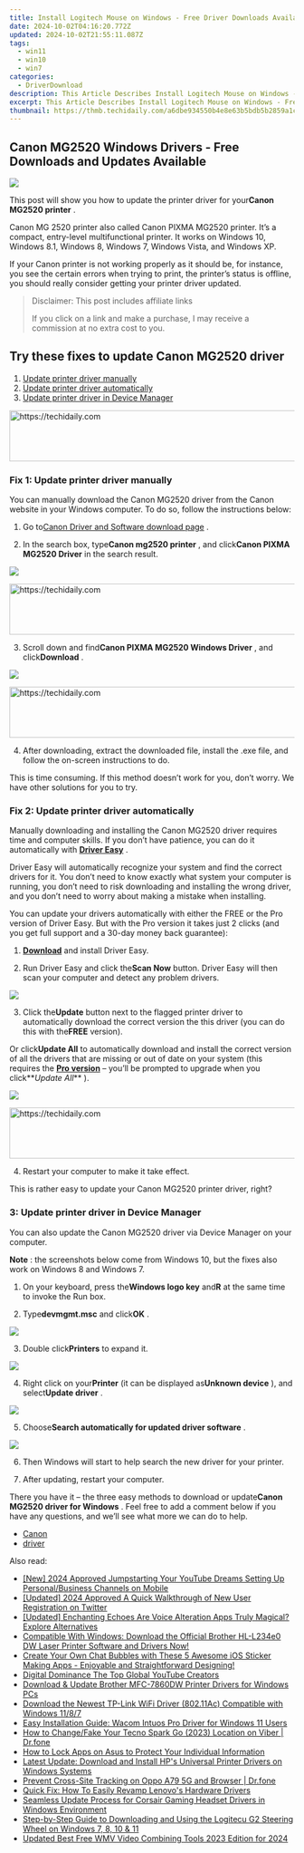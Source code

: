 ```yaml
---
title: Install Logitech Mouse on Windows - Free Driver Downloads Available Now
date: 2024-10-02T04:16:20.772Z
updated: 2024-10-02T21:55:11.087Z
tags:
  - win11
  - win10
  - win7
categories:
  - DriverDownload
description: This Article Describes Install Logitech Mouse on Windows - Free Driver Downloads Available Now
excerpt: This Article Describes Install Logitech Mouse on Windows - Free Driver Downloads Available Now
thumbnail: https://thmb.techidaily.com/a6dbe934550b4e8e63b5bdb5b2859a1cbef0d47ae79e9b219910350b66fadbff.jpg
---
```


## Canon MG2520 Windows Drivers - Free Downloads and Updates Available

![](https://images.drivereasy.com/wp-content/uploads/2018/05/img_5afaa76122609.jpg)

 This post will show you how to update the printer driver for your**Canon MG2520 printer** .

 Canon MG 2520 printer also called Canon PIXMA MG2520 printer. It’s a compact, entry-level multifunctional printer. It works on Windows 10, Windows 8.1, Windows 8, Windows 7, Windows Vista, and Windows XP.

 If your Canon printer is not working properly as it should be, for instance, you see the certain errors when trying to print, the printer’s status is offline, you should really consider getting your printer driver updated.

>  Disclaimer: This post includes affiliate links
>
>  If you click on a link and make a purchase, I may receive a commission at no extra cost to you.
>

## Try these fixes to update Canon MG2520 driver

1. [Update printer driver manually](https://tools.techidaily.com/drivereasy/download/)
2. [Update printer driver automatically](https://tools.techidaily.com/drivereasy/download/)
3. [Update printer driver in Device Manager](https://tools.techidaily.com/drivereasy/download/)

<!-- affiliate ads begin -->
<a href="https://aligracehair.sjv.io/c/5597632/1918684/19272" target="_top" id="1918684">
  <img src="//a.impactradius-go.com/display-ad/19272-1918684" border="0" alt="https://techidaily.com" width="728" height="90"/>
</a>
<img height="0" width="0" src="https://aligracehair.sjv.io/i/5597632/1918684/19272" style="position:absolute;visibility:hidden;" border="0" />
<!-- affiliate ads end -->

### Fix 1: Update printer driver manually

 You can manually download the Canon MG2520 driver from the Canon website in your Windows computer. To do so, follow the instructions below:

 1) Go to[Canon Driver and Software download page](https://www.canondriversoftware.com/) .

 2) In the search box, type**Canon mg2520 printer** , and click**Canon PIXMA MG2520 Driver** in the search result.

![](https://images.drivereasy.com/wp-content/uploads/2018/05/img_5afaa83e682e2.jpg)

<!-- affiliate ads begin -->
<a href="https://ephamedtechinc.pxf.io/c/5597632/2137203/26400" target="_top" id="2137203">
  <img src="//a.impactradius-go.com/display-ad/26400-2137203" border="0" alt="https://techidaily.com" width="728" height="90"/>
</a>
<img height="0" width="0" src="https://ephamedtechinc.pxf.io/i/5597632/2137203/26400" style="position:absolute;visibility:hidden;" border="0" />
<!-- affiliate ads end -->

 3) Scroll down and find**Canon PIXMA MG2520 Windows Driver** , and click**Download** .

![](https://images.drivereasy.com/wp-content/uploads/2018/05/img_5afaa88da4ca7.jpg)

<!-- affiliate ads begin -->
<a href="https://appsumo.8odi.net/c/5597632/2075472/7443" target="_top" id="2075472">
  <img src="//a.impactradius-go.com/display-ad/7443-2075472" border="0" alt="https://techidaily.com" width="728" height="90"/>
</a>
<img height="0" width="0" src="https://appsumo.8odi.net/i/5597632/2075472/7443" style="position:absolute;visibility:hidden;" border="0" />
<!-- affiliate ads end -->

 4) After downloading, extract the downloaded file, install the .exe file, and follow the on-screen instructions to do.

 This is time consuming. If this method doesn’t work for you, don’t worry. We have other solutions for you to try.

### Fix 2: Update printer driver automatically

 Manually downloading and installing the Canon MG2520 driver requires time and computer skills. If you don’t have patience, you can do it automatically with **[Driver Easy](https://tools.techidaily.com/drivereasy/download/)**  .

 Driver Easy will automatically recognize your system and find the correct drivers for it. You don’t need to know exactly what system your computer is running, you don’t need to risk downloading and installing the wrong driver, and you don’t need to worry about making a mistake when installing.

 You can update your drivers automatically with either the FREE or the Pro version of Driver Easy. But with the Pro version it takes just 2 clicks (and you get full support and a 30-day money back guarantee):

 1) **[Download](https://tools.techidaily.com/drivereasy/download/)**  and install Driver Easy.

 2) Run Driver Easy and click the**Scan Now** button. Driver Easy will then scan your computer and detect any problem drivers.

![](https://images.drivereasy.com/wp-content/uploads/2018/05/img_5afaaa3085ce8.png)

 3) Click the**Update** button next to the flagged printer driver to automatically download the correct version the this driver (you can do this with the**FREE** version).

 Or click**Update All** to automatically download and install the correct version of all the drivers that are missing or out of date on your system (this requires the **[Pro version](https://tools.techidaily.com/drivereasy/download/)**  – you’ll be prompted to upgrade when you click**_Update All_** ).

![](https://images.drivereasy.com/wp-content/uploads/2018/05/img_5afaaca85fc07.jpg)

<!-- affiliate ads begin -->
<a href="https://aligracehair.sjv.io/c/5597632/1886003/19272" target="_top" id="1886003">
  <img src="//a.impactradius-go.com/display-ad/19272-1886003" border="0" alt="https://techidaily.com" width="728" height="90"/>
</a>
<img height="0" width="0" src="https://aligracehair.sjv.io/i/5597632/1886003/19272" style="position:absolute;visibility:hidden;" border="0" />
<!-- affiliate ads end -->

4) Restart your computer to make it take effect.

This is rather easy to update your Canon MG2520 printer driver, right?

### 3: Update printer driver in Device Manager

 You can also update the Canon MG2520 driver via Device Manager on your computer.

**Note** : the screenshots below come from Windows 10, but the fixes also work on Windows 8 and Windows 7.

 1) On your keyboard, press the**Windows logo key** and**R** at the same time to invoke the Run box.

 2) Type**devmgmt.msc** and click**OK** .

![](https://images.drivereasy.com/wp-content/uploads/2018/05/img_5af53ac9c34f3.png)

 3) Double click**Printers** to expand it.

![](https://images.drivereasy.com/wp-content/uploads/2018/05/img_5af26e71b4a11.png)

 4) Right click on your**Printer** (it can be displayed as**Unknown device** ), and select**Update driver** .

![](https://images.drivereasy.com/wp-content/uploads/2018/05/img_5af26ed419e84.png)

 5) Choose**Search automatically for updated driver software** .

![](https://images.drivereasy.com/wp-content/uploads/2018/05/img_5af26efde74b2.png)

 6) Then Windows will start to help search the new driver for your printer.

 7) After updating, restart your computer.

 There you have it – the three easy methods to download or update**Canon MG2520 driver for Windows** . Feel free to add a comment below if you have any questions, and we’ll see what more we can do to help.

* [Canon](https://tools.techidaily.com/drivereasy/download/)
* [driver](https://tools.techidaily.com/drivereasy/download/)

<ins class="adsbygoogle"
     style="display:block"
     data-ad-format="autorelaxed"
     data-ad-client="ca-pub-7571918770474297"
     data-ad-slot="1223367746"></ins>

<ins class="adsbygoogle"
     style="display:block"
     data-ad-client="ca-pub-7571918770474297"
     data-ad-slot="8358498916"
     data-ad-format="auto"
     data-full-width-responsive="true"></ins>

<span class="atpl-alsoreadstyle">Also read:</span>
<div><ul>
<li><a href="https://youtube-webster.techidaily.com/024-approved-jumpstarting-your-youtube-dreams-setting-up-personalbusiness-channels-on-mobile/"><u>[New] 2024 Approved Jumpstarting Your YouTube Dreams Setting Up Personal/Business Channels on Mobile</u></a></li>
<li><a href="https://twitter-videos.techidaily.com/updated-2024-approved-a-quick-walkthrough-of-new-user-registration-on-twitter/"><u>[Updated] 2024 Approved A Quick Walkthrough of New User Registration on Twitter</u></a></li>
<li><a href="https://fox-access.techidaily.com/updated-enchanting-echoes-are-voice-alteration-apps-truly-magical-explore-alternatives/"><u>[Updated] Enchanting Echoes Are Voice Alteration Apps Truly Magical? Explore Alternatives</u></a></li>
<li><a href="https://win-amazing.techidaily.com/compatible-with-windows-download-the-official-brother-hl-l234e0-dw-laser-printer-software-and-drivers-now/"><u>Compatible With Windows: Download the Official Brother HL-L234e0 DW Laser Printer Software and Drivers Now!</u></a></li>
<li><a href="https://fox-shield.techidaily.com/create-your-own-chat-bubbles-with-these-5-awesome-ios-sticker-making-apps-enjoyable-and-straightforward-designing/"><u>Create Your Own Chat Bubbles with These 5 Awesome iOS Sticker Making Apps - Enjoyable and Straightforward Designing!</u></a></li>
<li><a href="https://youtube-webster.techidaily.com/al-dominance-the-top-global-youtube-creators/"><u>Digital Dominance The Top Global YouTube Creators</u></a></li>
<li><a href="https://win-amazing.techidaily.com/download-and-update-brother-mfc-7860dw-printer-drivers-for-windows-pcs/"><u>Download & Update Brother MFC-7860DW Printer Drivers for Windows PCs</u></a></li>
<li><a href="https://win-amazing.techidaily.com/download-the-newest-tp-link-wifi-driver-80211ac-compatible-with-windows-1187/"><u>Download the Newest TP-Link WiFi Driver (802.11Ac) Compatible with Windows 11/8/7</u></a></li>
<li><a href="https://win-amazing.techidaily.com/easy-installation-guide-wacom-intuos-pro-driver-for-windows-11-users/"><u>Easy Installation Guide: Wacom Intuos Pro Driver for Windows 11 Users</u></a></li>
<li><a href="https://location-social.techidaily.com/how-to-changefake-your-tecno-spark-go-2023-location-on-viber-drfone-by-drfone-virtual-android/"><u>How to Change/Fake Your Tecno Spark Go (2023) Location on Viber | Dr.fone</u></a></li>
<li><a href="https://android-unlock.techidaily.com/how-to-lock-apps-on-asus-to-protect-your-individual-information-by-drfone-android/"><u>How to Lock Apps on Asus to Protect Your Individual Information</u></a></li>
<li><a href="https://win-amazing.techidaily.com/latest-update-download-and-install-hps-universal-printer-drivers-on-windows-systems/"><u>Latest Update: Download and Install HP's Universal Printer Drivers on Windows Systems</u></a></li>
<li><a href="https://fake-location.techidaily.com/prevent-cross-site-tracking-on-oppo-a79-5g-and-browser-drfone-by-drfone-virtual-android/"><u>Prevent Cross-Site Tracking on Oppo A79 5G and Browser | Dr.fone</u></a></li>
<li><a href="https://win-amazing.techidaily.com/quick-fix-how-to-easily-revamp-lenovos-hardware-drivers/"><u>Quick Fix: How To Easily Revamp Lenovo's Hardware Drivers</u></a></li>
<li><a href="https://win-amazing.techidaily.com/seamless-update-process-for-corsair-gaming-headset-drivers-in-windows-environment/"><u>Seamless Update Process for Corsair Gaming Headset Drivers in Windows Environment</u></a></li>
<li><a href="https://win-amazing.techidaily.com/step-by-step-guide-to-downloading-and-using-the-logitecu-g2-steering-wheel-on-windows-7-8-10-and-11/"><u>Step-by-Step Guide to Downloading and Using the Logitecu G2 Steering Wheel on Windows 7, 8, 10 & 11</u></a></li>
<li><a href="https://video-content-creator.techidaily.com/updated-best-free-wmv-video-combining-tools-2023-edition-for-2024/"><u>Updated Best Free WMV Video Combining Tools 2023 Edition for 2024</u></a></li>
</ul></div>

